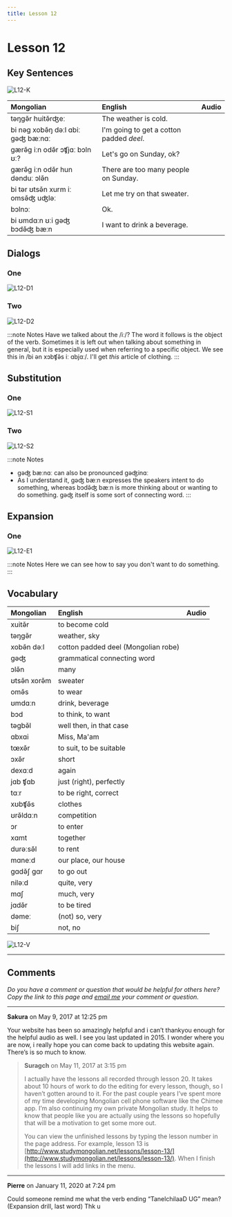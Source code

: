 ```yaml
---
title: Lesson 12
---
```


# Lesson 12

## Key Sentences

![L12-K](./images/L12-K.png)

| Mongolian | English | Audio |
| :--- | :--- | :--- |
| təŋgə̌r huitə̌rʤeː | The weather is cold. | <AudioPlayer src="/audio/L12-K1.mp3" /> |
| bi nəg xobə̌ŋ dəːl ɑbiː gəʤ bæːnɑː | I'm going to get a cotton padded <em>deel</em>. | <AudioPlayer src="/audio/L12-K2.mp3" /> |
| gærə̌g iːn odə̌r ɔʧjɑː bɔln ʊː? | Let's go on Sunday, ok? | <AudioPlayer src="/audio/L12-K3.mp3" /> |
| gærə̌g iːn odə̌r hun dənduː ɔlə̌n | There are too many people on Sunday. | <AudioPlayer src="/audio/L12-K4.mp3" /> |
| bi tər ʊtsə̌n xurm iː omsə̌ʤ uʤləː | Let me try on that sweater. | <AudioPlayer src="/audio/L12-K5.mp3" /> |
| bɔlnɔː | Ok. | <AudioPlayer src="/audio/L12-K6.mp3" /> |
| bi ʊmdɑːn ʊːi gəʤ bɔdə̌ʤ bæːn | I want to drink a beverage. | <AudioPlayer src="/audio/L12-K7.mp3" /> |

## Dialogs

### One

![L12-D1](./images/L12-D1.png)

<AudioPlayerSeek src="/audio/L12-D1.mp3" />

### Two

![L12-D2](./images/L12-D2.png)

<AudioPlayerSeek src="/audio/L12-D2.mp3" />

:::note Notes
Have we talked about the /iː/? The word it follows is the object of the verb. Sometimes it is left out when talking about something in general, but it is especially used when referring to a specific object. We see this in /bi ən xɔbʧə̌s iː ɑbjɑː/. I'll get *this* article of clothing.
:::

## Substitution

### One

![L12-S1](./images/L12-S1.png)

<AudioPlayerSeek src="/audio/L12-S1.mp3" />

### Two

![L12-S2](./images/L12-S2.png)

<AudioPlayerSeek src="/audio/L12-S2.mp3" />

:::note Notes
- gəʤ bæːnɑː can also be pronounced gəʤinɑː
- As I understand it, gəʤ bæːn expresses the speakers intent to do something, whereas bɔdə̌ʤ bæːn is more thinking about or wanting to do something. gəʤ itself is some sort of connecting word.
:::

## Expansion

### One

![L12-E1](./images/L12-E1.png)

<AudioPlayerSeek src="/audio/L12-E1.mp3" />

:::note Notes
Here we can see how to say you don't want to do something.
:::

## Vocabulary

| Mongolian | English | Audio |
| :--- | :--- | :--- |
| xuitə̌r | to become cold | <AudioPlayer src="/audio/L12-V-cold.mp3" /> |
| təŋgə̌r | weather, sky | <AudioPlayer src="/audio/L12-V-weather.mp3" /> |
| xobə̌n dəːl | cotton padded deel (Mongolian robe) | <AudioPlayer src="/audio/L12-V-coat.mp3" /> |
| gəʤ | grammatical connecting word | <AudioPlayer src="/audio/L12-V-geju.mp3" /> |
| ɔlə̌n | many | <AudioPlayer src="/audio/L12-V-many.mp3" /> |
| ʊtsə̌n xorə̌m | sweater | <AudioPlayer src="/audio/L12-V-sweater.mp3" /> |
| omə̌s | to wear | <AudioPlayer src="/audio/L12-V-wear.mp3" /> |
| ʊmdɑːn | drink, beverage | |
| bɔd | to think, to want | <AudioPlayer src="/audio/L12-V-think.mp3" /> |
| təgbə̌l | well then, in that case | |
| ɑbxɑi | Miss, Ma'am | <AudioPlayer src="/audio/L12-V-miss.mp3" /> |
| tœxə̌r | to suit, to be suitable | |
| ɔxə̌r | short | <AudioPlayer src="/audio/L12-V-short.mp3" /> |
| dexɑːd | again | <AudioPlayer src="/audio/L12-V-again.mp3" /> |
| jɑb ʧɑb | just (right), perfectly | <AudioPlayer src="/audio/L12-V-perfect.mp3" /> |
| tɑːr | to be right, correct | |
| xʊbʧə̌s | clothes | <AudioPlayer src="/audio/L12-V-clothes.mp3" /> |
| ʊrə̌ldɑːn | competition | <AudioPlayer src="/audio/L12-V-competition.mp3" /> |
| ɔr | to enter | <AudioPlayer src="/audio/L12-V-enter.mp3" /> |
| xɑmt | together | <AudioPlayer src="/audio/L12-V-together.mp3" /> |
| durəːsə̌l | to rent | <AudioPlayer src="/audio/L12-V-rent.mp3" /> |
| mɑneːd | our place, our house | <AudioPlayer src="/audio/L12-V-ourplace.mp3" /> |
| gɑdə̌ʃ gɑr | to go out | <AudioPlayer src="/audio/L12-V-goout.mp3" /> |
| niləːd | quite, very | <AudioPlayer src="/audio/L12-V-very.mp3" /> |
| mɑʃ | much, very | <AudioPlayer src="/audio/L12-V-much.mp3" /> |
| jɑdə̌r | to be tired | <AudioPlayer src="/audio/L12-V-tired.mp3" /> |
| dəmeː | (not) so, very | <AudioPlayer src="/audio/L12-V-notvery.mp3" /> |
| biʃ | not, no | <AudioPlayer src="/audio/L12-V-not.mp3" /> |

![L12-V](./images/L12-V.png)

---

## Comments

*Do you have a comment or question that would be helpful for others here? Copy the link to this page and [email me](/contact/) your comment or question.*

---

**Sakura** on May 9, 2017 at 12:25 pm

Your website has been so amazingly helpful and i can’t thankyou enough for the helpful audio as well. I see you last updated in 2015. I wonder where you are now, i really hope you can come back to updating this website again. There’s is so much to know.

> **Suragch** on May 11, 2017 at 3:15 pm
>
> I actually have the lessons all recorded through lesson 20. It takes about 10 hours of work to do the editing for every lesson, though, so I haven’t gotten around to it. For the past couple years I’ve spent more of my time developing Mongolian cell phone software like the Chimee app. I’m also continuing my own private Mongolian study. It helps to know that people like you are actually using the lessons so hopefully that will be a motivation to get some more out.
> 
> You can view the unfinished lessons by typing the lesson number in the page address. For example, lesson 13 is [http://www.studymongolian.net/lessons/lesson-13/](http://www.studymongolian.net/lessons/lesson-13/). When I finish the lessons I will add links in the menu.

---

**Pierre** on January 11, 2020 at 7:24 pm

Could someone remind me what the verb ending “TanelchilaaD UG” mean? (Expansion drill, last word) Thk u